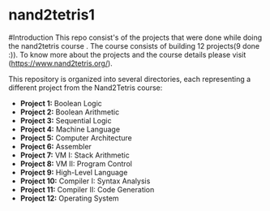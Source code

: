 # nand2tetris1

#Introduction 
This repo consist's of the projects that were done while doing the nand2tetris course . 
The course consists of building 12 projects(9 done :)). To know more about the projects and the course details please visit (https://www.nand2tetris.org/).


This repository is organized into several directories, each representing a different project from the Nand2Tetris course:

- **Project 1:** Boolean Logic
- **Project 2:** Boolean Arithmetic
- **Project 3:** Sequential Logic
- **Project 4:** Machine Language
- **Project 5:** Computer Architecture
- **Project 6:** Assembler
- **Project 7:** VM I: Stack Arithmetic
- **Project 8:** VM II: Program Control
- **Project 9:** High-Level Language
- **Project 10:** Compiler I: Syntax Analysis
- **Project 11:** Compiler II: Code Generation
- **Project 12:** Operating System
